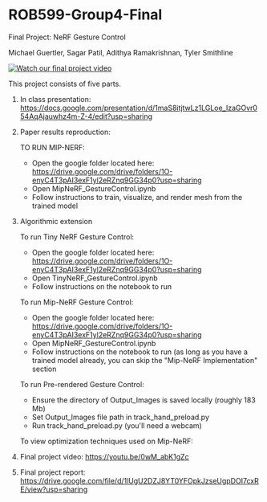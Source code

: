 # ROB599-Group4-Final 
Final Project: NeRF Gesture Control

Michael Guertler, Sagar Patil, Adithya Ramakrishnan, Tyler Smithline

[![Watch our final project video](https://img.youtube.com/vi/0wM_abK1gZc/0.jpg)](https://www.youtube.com/watch?v=0wM_abK1gZc)

This project consists of five parts. 
1. In class presentation: https://docs.google.com/presentation/d/1maS8itjtwLz1LGLoe_IzaGOvr054AqAjauwhz4m-Z-4/edit?usp=sharing
2. Paper results reproduction:
   
    TO RUN MIP-NERF:
      - Open the google folder located here: https://drive.google.com/drive/folders/1O-enyC4T3pAI3exF1yl2eRZnq9GG34p0?usp=sharing
      - Open MipNeRF_GestureControl.ipynb
      - Follow instructions to train, visualize, and render mesh from the trained model

3. Algorithmic extension
   
   To run Tiny NeRF Gesture Control:
      - Open the google folder located here: https://drive.google.com/drive/folders/1O-enyC4T3pAI3exF1yl2eRZnq9GG34p0?usp=sharing
      - Open TinyNeRF_GestureControl.ipynb
      - Follow instructions on the notebook to run
  
   To run Mip-NeRF Gesture Control:
      - Open the google folder located here: https://drive.google.com/drive/folders/1O-enyC4T3pAI3exF1yl2eRZnq9GG34p0?usp=sharing
      - Open MipNeRF_GestureControl.ipynb
      - Follow instructions on the notebook to run (as long as you have a trained model already, you can skip the "Mip-NeRF Implementation" section
  
   To run Pre-rendered Gesture Control:
      - Ensure the directory of Output_Images is saved locally (roughly 183 Mb)
      - Set Output_Images file path in track_hand_preload.py
      - Run track_hand_preload.py (you'll need a webcam)

   To view optimization techniques used on Mip-NeRF: 
  

5. Final project video: https://youtu.be/0wM_abK1gZc

6. Final project report: https://drive.google.com/file/d/1lUgU2DZJ8YT0YFOpkJzseUgpDOI7cxRE/view?usp=sharing


